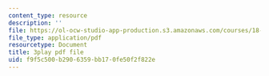 ```yaml
---
content_type: resource
description: ''
file: https://ol-ocw-studio-app-production.s3.amazonaws.com/courses/18-01sc-single-variable-calculus-fall-2010/f9f5c500b2906359bb170fe50f2f822e_KhwQKE_tld0.pdf
file_type: application/pdf
resourcetype: Document
title: 3play pdf file
uid: f9f5c500-b290-6359-bb17-0fe50f2f822e
---
```

